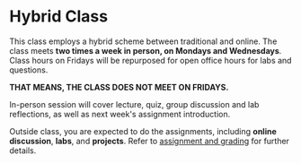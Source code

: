 # Hybrid Class

This class employs a hybrid scheme between traditional and online. The class meets **two times a week in person, on Mondays and Wednesdays**. Class hours on Fridays will be repurposed for open office hours for labs and questions.

**THAT MEANS, THE CLASS DOES NOT MEET ON FRIDAYS.**

In-person session will cover lecture, quiz, group discussion and lab reflections, as well as next week's assignment introduction.

Outside class, you are expected to do the assignments, including **online discussion**, **labs**, and **projects**. Refer to [assignment and grading](grading.md) for further details.
